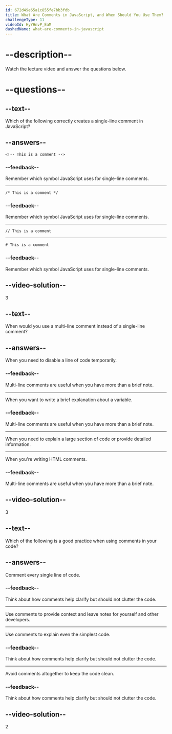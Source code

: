 ```yaml
---
id: 672d49e65a1c855fe7bb3fdb
title: What Are Comments in JavaScript, and When Should You Use Them?
challengeType: 11
videoId: HyYHnvP_EaM
dashedName: what-are-comments-in-javascript
---
```


# --description--

Watch the lecture video and answer the questions below.

# --questions--

## --text--

Which of the following correctly creates a single-line comment in JavaScript?

## --answers--

`<!-- This is a comment -->`

### --feedback--

Remember which symbol JavaScript uses for single-line comments.

---

`/* This is a comment */`

### --feedback--

Remember which symbol JavaScript uses for single-line comments.

---

`// This is a comment`

---

`# This is a comment`

### --feedback--

Remember which symbol JavaScript uses for single-line comments.

## --video-solution--

3

## --text--

When would you use a multi-line comment instead of a single-line comment?

## --answers--

When you need to disable a line of code temporarily.

### --feedback--

Multi-line comments are useful when you have more than a brief note.

---

When you want to write a brief explanation about a variable.

### --feedback--

Multi-line comments are useful when you have more than a brief note.

---

When you need to explain a large section of code or provide detailed information.

---

When you're writing HTML comments.

### --feedback--

Multi-line comments are useful when you have more than a brief note.

## --video-solution--

3

## --text--

Which of the following is a good practice when using comments in your code?

## --answers--

Comment every single line of code.

### --feedback--

Think about how comments help clarify but should not clutter the code.

---

Use comments to provide context and leave notes for yourself and other developers.

---

Use comments to explain even the simplest code.

### --feedback--

Think about how comments help clarify but should not clutter the code.

---

Avoid comments altogether to keep the code clean.

### --feedback--

Think about how comments help clarify but should not clutter the code.

## --video-solution--

2
